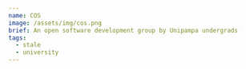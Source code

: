 ```yaml
---
name: COS
image: /assets/img/cos.png
brief: An open software development group by Unipampa undergrads
tags:
  - stale
  - university
---
```

